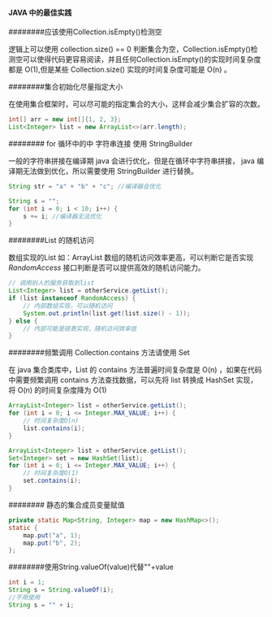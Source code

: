 #### JAVA 中的最佳实践

########应该使用Collection.isEmpty()检测空

逻辑上可以使用 collection.size() == 0 判断集合为空，Collection.isEmpty()检测空可以使得代码更容易阅读，并且任何Collection.isEmpty()的实现时间复杂度都是 O(1),但是某些 Collection.size() 实现的时间复杂度可能是 O(n) 。


########集合初始化尽量指定大小

在使用集合框架时，可以尽可能的指定集合的大小，这样会减少集合扩容的次数。

```java
int[] arr = new int[]{1, 2, 3};
List<Integer> list = new ArrayList<>(arr.length);
```

######## for 循环中的中 字符串连接 使用 StringBuilder

一般的字符串拼接在编译期 java 会进行优化，但是在循环中字符串拼接， java 编译期无法做到优化，所以需要使用 StringBuilder 进行替换。

```java
String str = "a" + "b" + "c"; //编译器会优化

String s = "";
for (int i = 0; i < 10; i++) {
    s += i; //编译器无法优化
}
```

########List 的随机访问

数组实现的List 如：ArrayList 数组的随机访问效率更高，可以判断它是否实现 *RandomAccess* 接口判断是否可以提供高效的随机访问能力。

```java
// 调用别人的服务获取到list
List<Integer> list = otherService.getList();
if (list instanceof RandomAccess) {
    // 内部数组实现，可以随机访问
    System.out.println(list.get(list.size() - 1));
} else {
    // 内部可能是链表实现，随机访问效率低
}
```

########频繁调用 Collection.contains 方法请使用 Set

在 java 集合类库中，List 的 contains 方法普遍时间复杂度是 O(n) ，如果在代码中需要频繁调用 contains 方法查找数据，可以先将 list 转换成 HashSet 实现，将 O(n) 的时间复杂度降为 O(1) 

```java
ArrayList<Integer> list = otherService.getList();
for (int i = 0; i <= Integer.MAX_VALUE; i++) {
    // 时间复杂度O(n)
    list.contains(i);
}
```

```java
ArrayList<Integer> list = otherService.getList();
Set<Integer> set = new HashSet(list);
for (int i = 0; i <= Integer.MAX_VALUE; i++) {
    // 时间复杂度O(1)
    set.contains(i);
}
```


######## 静态的集合成员变量赋值

```java
private static Map<String, Integer> map = new HashMap<>();
static {
    map.put("a", 1);
    map.put("b", 2);
};
```



########使用String.valueOf(value)代替""+value

```java
int i = 1;
String s = String.valueOf(i);
//不用使用
String s = "" + i;
```





